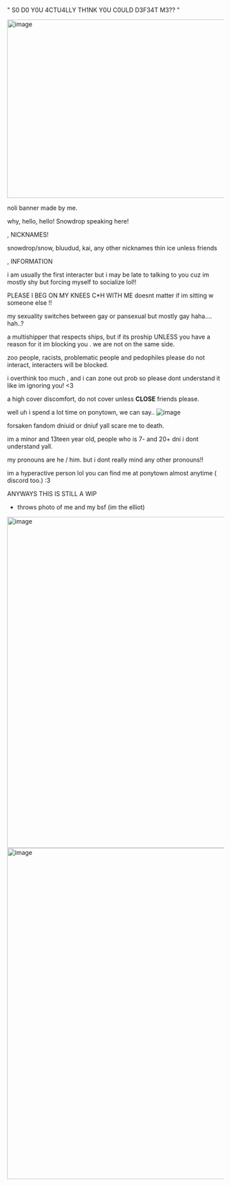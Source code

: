 " S0 D0 Y0U 4CTU4LLY TH1NK Y0U C0ULD D3F34T M3??  "

<img width="736" height="414" alt="image" src="https://github.com/user-attachments/assets/8c970408-f3e9-45b2-8791-352c3124a2f7" />

noli banner made by me.

why, hello, hello! Snowdrop speaking here!

  , NICKNAMES!

snowdrop/snow, bluudud, kai, any other nicknames thin ice unless friends
  
  , INFORMATION

i am usually the first interacter but i may be late to talking to you cuz im mostly shy but forcing myself to socialize lol!!

PLEASE I BEG ON MY KNEES C*H WITH ME doesnt matter if im sitting w someone else !!

my sexuality switches between gay or pansexual but mostly gay haha.... hah..?

a multishipper that respects ships, but if its proship UNLESS you have a reason for it im blocking you . we are not on the same side.

zoo people, racists, problematic people and pedophiles please do not interact, interacters will be blocked.

i overthink too much , and i can zone out prob so please dont understand it like im ignoring you! <3

a high cover discomfort, do not cover unless **CLOSE** friends please.

well uh i spend a lot time on ponytown, we can say..
![image](https://github.com/user-attachments/assets/be7ede2d-d907-49a9-9f58-eb1cddf5fca3)

forsaken fandom dniuid or dniuf yall scare me to death.

im a minor and 13teen year old, people who is 7- and 20+ dni i dont understand yall.

my pronouns are he / him. but i dont really mind any other pronouns!!

im a hyperactive person lol you can find me at ponytown almost anytime ( discord too.) :3

ANYWAYS THIS IS STILL A WIP


- throws photo of me and my bsf (im the elliot)

<img width="1366" height="768" alt="image" src="https://github.com/user-attachments/assets/1cc37315-0b77-4393-966c-8d857a2b3204" />
<img width="1366" height="768" alt="image" src="https://github.com/user-attachments/assets/654cfd4b-7cca-4314-b294-4d47f784beb0" />

